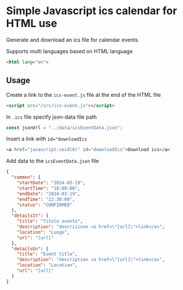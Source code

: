 # Simple Javascript ics calendar for HTML use

Generate and download an ics file for calendar events.

Supports multi languages based on HTML language

```html
<html lang="en">
```

## Usage

Create a link to the `ics-event.js` file at the end of the HTML file

```html
<script src="/src/ics-event.js"></script>
```

In `.ics` file specify json-data file path

```javascript
const jsonUrl = "../data/icsEventData.json";
```

Insert a link with `id="downloadIcs`

```html
<a href="javascript:void(0)" id="downloadIcs">Download ics</a>
```

Add data to the `icsEventData.json` file

```json
{
  "common": {
    "startDate": "2024-03-19",
    "startTime": "18:00:00",
    "endDate": "2024-03-19",
    "endTime": "22:30:00",
    "status": "CONFIRMED"
  },
  "detailsIt": {
    "title": "Titolo evento",
    "description": "descrizione <a href=\"[url]\">link</a>",
    "location": "Luogo",
    "url": "[url]"
  },
  "detailsEn": {
    "title": "Event title",
    "description": "description <a href=\"[url]\">link</a>",
    "location": "Location",
    "url": "[url]"
  }
}
```